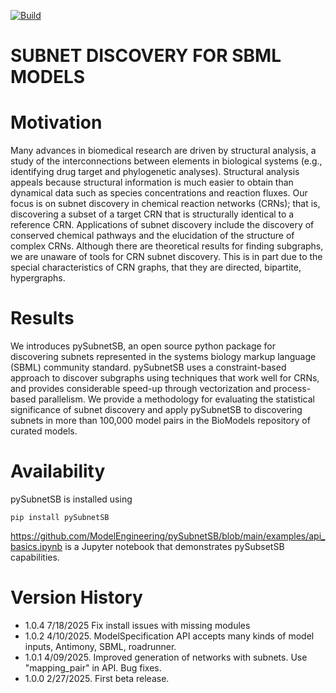[![Build](https://github.com/ModelEngineering/pySubnetSB/actions/workflows/github-actions.yml/badge.svg)](https://github.com/ModelEngineering/pySubnetSB/actions/workflows/github-actions.yml)

# SUBNET DISCOVERY FOR SBML MODELS

# Motivation
Many advances in biomedical research are driven by structural analysis, a study of the interconnections
between elements in biological systems (e.g., identifying drug target and phylogenetic analyses). Structural analysis
appeals because structural information is much easier to obtain than dynamical data such as species concentrations
and reaction fluxes. Our focus is on subnet discovery in chemical reaction networks (CRNs); that is, discovering a
subset of a target CRN that is structurally identical to a reference CRN. Applications of subnet discovery include the
discovery of conserved chemical pathways and the elucidation of the structure of complex CRNs. Although there are
theoretical results for finding subgraphs, we are unaware of tools for CRN subnet discovery. This is in part due to the
special characteristics of CRN graphs, that they are directed, bipartite, hypergraphs.

# Results
We introduces pySubnetSB, an open source python package for discovering subnets represented in the systems
biology markup language (SBML) community standard. pySubnetSB uses a constraint-based approach to discover
subgraphs using techniques that work well for CRNs, and provides considerable speed-up through vectorization and
process-based parallelism. We provide a methodology for evaluating the statistical significance of subnet discovery and
apply pySubnetSB to discovering subnets in more than 100,000 model pairs in the BioModels repository of curated
models.

# Availability
pySubnetSB is installed using

    pip install pySubnetSB

https://github.com/ModelEngineering/pySubnetSB/blob/main/examples/api_basics.ipynb is a Jupyter notebook that demonstrates pySubsetSB capabilities.

# Version History
* 1.0.4 7/18/2025  Fix install issues with missing modules
* 1.0.2 4/10/2025. ModelSpecification API accepts many kinds of model inputs, Antimony, SBML, roadrunner.
* 1.0.1 4/09/2025. Improved generation of networks with subnets. Use "mapping_pair" in API. Bug fixes.
* 1.0.0 2/27/2025. First beta release.
